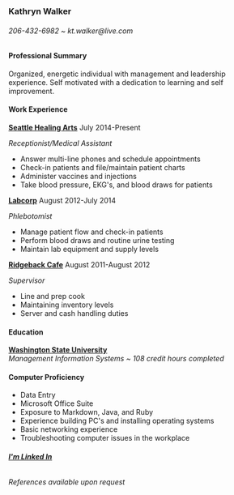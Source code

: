 ### Kathryn Walker  
###### _206-432-6982 ~ kt.walker@live.com_

#### Professional Summary

Organized, energetic individual with management and leadership experience. Self motivated with a dedication to learning and self improvement.

#### Work Experience

**[Seattle Healing Arts](http://www.seattlehealingarts.com)** July 2014-Present

_Receptionist/Medical Assistant_  
* Answer multi-line phones and schedule appointments  
* Check-in patients and file/maintain patient charts  
* Administer vaccines and injections  
* Take blood pressure, EKG's, and blood draws for patients


**[Labcorp](http://www.labcorp.com)** August 2012-July 2014

_Phlebotomist_  
* Manage patient flow and check-in patients   
* Perform blood draws and routine urine testing  
* Maintain lab equipment and supply levels

**[Ridgeback Cafe](http://www.theridgebackcafe.com)** August 2011-August 2012

_Supervisor_  
* Line and prep cook  
* Maintaining inventory levels  
* Server and cash handling duties

#### Education

**[Washington State University](http://www.wsu.edu)**  
_Management Information Systems ~ 108 credit hours completed_

#### Computer Proficiency
* Data Entry
* Microsoft Office Suite
* Exposure to Markdown, Java, and Ruby
* Experience building PC's and installing operating systems
* Basic networking experience
* Troubleshooting computer issues in the workplace

###### [**_I'm Linked In_**](https://www.linkedin.com/pub/kathryn-walker/29/794/354)

###### _References available upon request_
